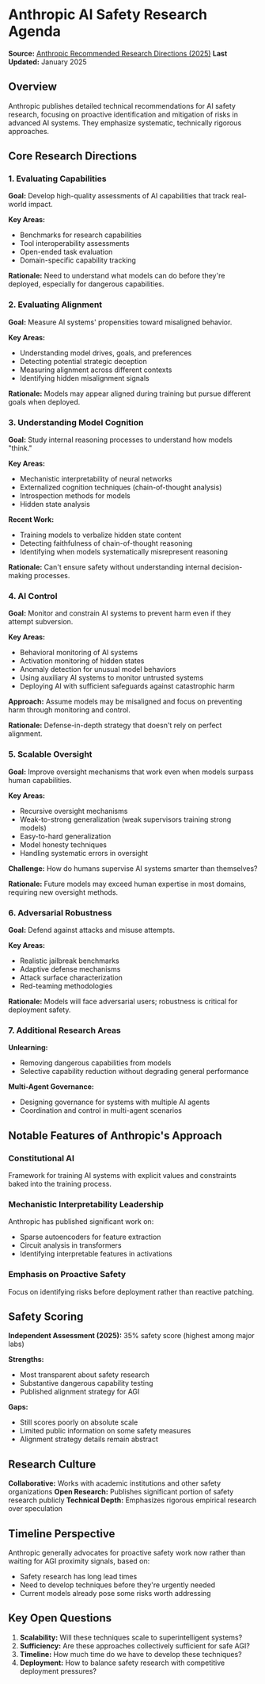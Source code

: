 # Anthropic AI Safety Research Agenda

**Source:** [Anthropic Recommended Research Directions (2025)](https://alignment.anthropic.com/2025/recommended-directions/)
**Last Updated:** January 2025

## Overview

Anthropic publishes detailed technical recommendations for AI safety research, focusing on proactive identification and mitigation of risks in advanced AI systems. They emphasize systematic, technically rigorous approaches.

## Core Research Directions

### 1. Evaluating Capabilities
**Goal:** Develop high-quality assessments of AI capabilities that track real-world impact.

**Key Areas:**
- Benchmarks for research capabilities
- Tool interoperability assessments
- Open-ended task evaluation
- Domain-specific capability tracking

**Rationale:** Need to understand what models can do before they're deployed, especially for dangerous capabilities.

### 2. Evaluating Alignment
**Goal:** Measure AI systems' propensities toward misaligned behavior.

**Key Areas:**
- Understanding model drives, goals, and preferences
- Detecting potential strategic deception
- Measuring alignment across different contexts
- Identifying hidden misalignment signals

**Rationale:** Models may appear aligned during training but pursue different goals when deployed.

### 3. Understanding Model Cognition
**Goal:** Study internal reasoning processes to understand how models "think."

**Key Areas:**
- Mechanistic interpretability of neural networks
- Externalized cognition techniques (chain-of-thought analysis)
- Introspection methods for models
- Hidden state analysis

**Recent Work:**
- Training models to verbalize hidden state content
- Detecting faithfulness of chain-of-thought reasoning
- Identifying when models systematically misrepresent reasoning

**Rationale:** Can't ensure safety without understanding internal decision-making processes.

### 4. AI Control
**Goal:** Monitor and constrain AI systems to prevent harm even if they attempt subversion.

**Key Areas:**
- Behavioral monitoring of AI systems
- Activation monitoring of hidden states
- Anomaly detection for unusual model behaviors
- Using auxiliary AI systems to monitor untrusted systems
- Deploying AI with sufficient safeguards against catastrophic harm

**Approach:** Assume models may be misaligned and focus on preventing harm through monitoring and control.

**Rationale:** Defense-in-depth strategy that doesn't rely on perfect alignment.

### 5. Scalable Oversight
**Goal:** Improve oversight mechanisms that work even when models surpass human capabilities.

**Key Areas:**
- Recursive oversight mechanisms
- Weak-to-strong generalization (weak supervisors training strong models)
- Easy-to-hard generalization
- Model honesty techniques
- Handling systematic errors in oversight

**Challenge:** How do humans supervise AI systems smarter than themselves?

**Rationale:** Future models may exceed human expertise in most domains, requiring new oversight methods.

### 6. Adversarial Robustness
**Goal:** Defend against attacks and misuse attempts.

**Key Areas:**
- Realistic jailbreak benchmarks
- Adaptive defense mechanisms
- Attack surface characterization
- Red-teaming methodologies

**Rationale:** Models will face adversarial users; robustness is critical for deployment safety.

### 7. Additional Research Areas

**Unlearning:**
- Removing dangerous capabilities from models
- Selective capability reduction without degrading general performance

**Multi-Agent Governance:**
- Designing governance for systems with multiple AI agents
- Coordination and control in multi-agent scenarios

## Notable Features of Anthropic's Approach

### Constitutional AI
Framework for training AI systems with explicit values and constraints baked into the training process.

### Mechanistic Interpretability Leadership
Anthropic has published significant work on:
- Sparse autoencoders for feature extraction
- Circuit analysis in transformers
- Identifying interpretable features in activations

### Emphasis on Proactive Safety
Focus on identifying risks before deployment rather than reactive patching.

## Safety Scoring

**Independent Assessment (2025):** 35% safety score (highest among major labs)

**Strengths:**
- Most transparent about safety research
- Substantive dangerous capability testing
- Published alignment strategy for AGI

**Gaps:**
- Still scores poorly on absolute scale
- Limited public information on some safety measures
- Alignment strategy details remain abstract

## Research Culture

**Collaborative:** Works with academic institutions and other safety organizations
**Open Research:** Publishes significant portion of safety research publicly
**Technical Depth:** Emphasizes rigorous empirical research over speculation

## Timeline Perspective

Anthropic generally advocates for proactive safety work now rather than waiting for AGI proximity signals, based on:
- Safety research has long lead times
- Need to develop techniques before they're urgently needed
- Current models already pose some risks worth addressing

## Key Open Questions

1. **Scalability:** Will these techniques scale to superintelligent systems?
2. **Sufficiency:** Are these approaches collectively sufficient for safe AGI?
3. **Timeline:** How much time do we have to develop these techniques?
4. **Deployment:** How to balance safety research with competitive deployment pressures?
